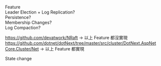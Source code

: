 Feature \
Leader Election + Log Replication? \
Persistence? \
Membership Changes? \
Log Compaction?

https://github.com/devatwork/NRaft -> 以上 Feature 都沒實現 \
https://github.com/dotnet/dotNext/tree/master/src/cluster/DotNext.AspNetCore.Cluster/Net -> 以上 Feature 都實現



State change
